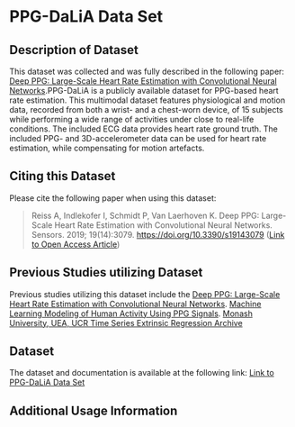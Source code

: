 # PPG-DaLiA Data Set

## Description of Dataset
This dataset was collected and was fully described in the following paper: [Deep PPG: Large-Scale Heart Rate Estimation with Convolutional Neural Networks](https://www.mdpi.com/1424-8220/19/14/3079).PPG-DaLiA is a publicly available dataset for PPG-based heart rate estimation. This multimodal dataset features physiological and motion data, recorded from both a wrist- and a chest-worn device, of 15 subjects while performing a wide range of activities under close to real-life conditions. The included ECG data provides heart rate ground truth. The included PPG- and 3D-accelerometer data can be used for heart rate estimation, while compensating for motion artefacts.

## Citing this Dataset
Please cite the following paper when using this dataset:

> Reiss A, Indlekofer I, Schmidt P, Van Laerhoven K. Deep PPG: Large-Scale Heart Rate Estimation with Convolutional Neural Networks. Sensors. 2019; 19(14):3079. https://doi.org/10.3390/s19143079 ([Link to Open Access Article](https://www.mdpi.com/1424-8220/19/14/3079#cite))


## Previous Studies utilizing Dataset

Previous studies utilizing this dataset include the [Deep PPG: Large-Scale Heart Rate Estimation with Convolutional Neural Networks](https://www.mdpi.com/1424-8220/19/14/3079). [Machine Learning Modeling of Human Activity Using PPG Signals](https://link.springer.com/chapter/10.1007%2F978-3-030-63007-2_42). [Monash University, UEA, UCR
Time Series Extrinsic Regression Archive](https://arxiv.org/pdf/2006.10996.pdf)


## Dataset

The dataset and documentation is available at the following link: [Link to PPG-DaLiA Data Set](https://archive.ics.uci.edu/ml/datasets/PPG-DaLiA#)

## Additional Usage Information
